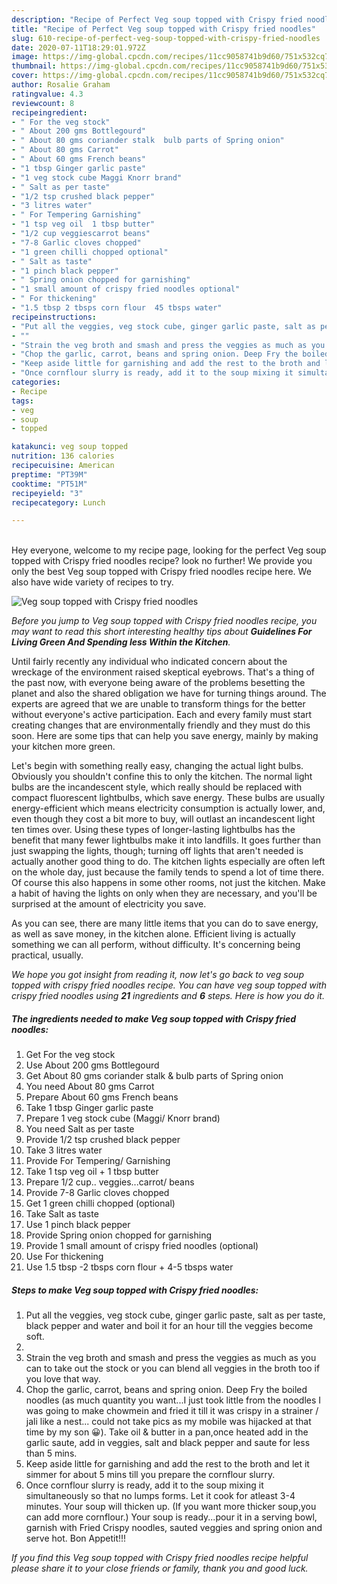 ```yaml
---
description: "Recipe of Perfect Veg soup topped with Crispy fried noodles"
title: "Recipe of Perfect Veg soup topped with Crispy fried noodles"
slug: 610-recipe-of-perfect-veg-soup-topped-with-crispy-fried-noodles
date: 2020-07-11T18:29:01.972Z
image: https://img-global.cpcdn.com/recipes/11cc9058741b9d60/751x532cq70/veg-soup-topped-with-crispy-fried-noodles-recipe-main-photo.jpg
thumbnail: https://img-global.cpcdn.com/recipes/11cc9058741b9d60/751x532cq70/veg-soup-topped-with-crispy-fried-noodles-recipe-main-photo.jpg
cover: https://img-global.cpcdn.com/recipes/11cc9058741b9d60/751x532cq70/veg-soup-topped-with-crispy-fried-noodles-recipe-main-photo.jpg
author: Rosalie Graham
ratingvalue: 4.3
reviewcount: 8
recipeingredient:
- " For the veg stock"
- " About 200 gms Bottlegourd"
- " About 80 gms coriander stalk  bulb parts of Spring onion"
- " About 80 gms Carrot"
- " About 60 gms French beans"
- "1 tbsp Ginger garlic paste"
- "1 veg stock cube Maggi Knorr brand"
- " Salt as per taste"
- "1/2 tsp crushed black pepper"
- "3 litres water"
- " For Tempering Garnishing"
- "1 tsp veg oil  1 tbsp butter"
- "1/2 cup veggiescarrot beans"
- "7-8 Garlic cloves chopped"
- "1 green chilli chopped optional"
- " Salt as taste"
- "1 pinch black pepper"
- " Spring onion chopped for garnishing"
- "1 small amount of crispy fried noodles optional"
- " For thickening"
- "1.5 tbsp 2 tbsps corn flour  45 tbsps water"
recipeinstructions:
- "Put all the veggies, veg stock cube, ginger garlic paste, salt as per taste, black pepper and water and boil it for an hour till the veggies become soft."
- ""
- "Strain the veg broth and smash and press the veggies as much as you can to take out the stock or you can blend all veggies in the broth too if you love that way."
- "Chop the garlic, carrot, beans and spring onion. Deep Fry the boiled noodles (as much quantity you want...I just took little from the noodles I was going to make chowmein and fried it till it was crispy in a strainer / jali like a nest... could not take pics as my mobile was hijacked at that time by my son 😀). Take oil &amp; butter in a pan,once heated add in the garlic saute, add in veggies, salt and black pepper and saute for less than 5 mins."
- "Keep aside little for garnishing and add the rest to the broth and let it simmer for about 5 mins till you prepare the cornflour slurry."
- "Once cornflour slurry is ready, add it to the soup mixing it simultaneously so that no lumps forms. Let it cook for atleast 3-4 minutes. Your soup will thicken up. (If you want more thicker soup,you can add more cornflour.) Your soup is ready...pour it in a serving bowl, garnish with Fried Crispy noodles, sauted veggies and spring onion and serve hot. Bon Appetit!!!"
categories:
- Recipe
tags:
- veg
- soup
- topped

katakunci: veg soup topped 
nutrition: 136 calories
recipecuisine: American
preptime: "PT39M"
cooktime: "PT51M"
recipeyield: "3"
recipecategory: Lunch

---
```

<br>
Hey everyone, welcome to my recipe page, looking for the perfect Veg soup topped with Crispy fried noodles recipe? look no further! We provide you only the best Veg soup topped with Crispy fried noodles recipe here. We also have wide variety of recipes to try.
<br>


![Veg soup topped with Crispy fried noodles](https://img-global.cpcdn.com/recipes/11cc9058741b9d60/751x532cq70/veg-soup-topped-with-crispy-fried-noodles-recipe-main-photo.jpg)

<i>Before you jump to Veg soup topped with Crispy fried noodles recipe, you may want to read this short interesting healthy tips about 
<strong>Guidelines For Living Green And Spending less Within the Kitchen</strong>.</i>
</br>

Until fairly recently any individual who indicated concern about the wreckage of the environment raised skeptical eyebrows. That's a thing of the past now, with everyone being aware of the problems besetting the planet and also the shared obligation we have for turning things around. The experts are agreed that we are unable to transform things for the better without everyone's active participation. Each and every family must start creating changes that are environmentally friendly and they must do this soon. Here are some tips that can help you save energy, mainly by making your kitchen more green.

Let's begin with something really easy, changing the actual light bulbs. Obviously you shouldn't confine this to only the kitchen. The normal light bulbs are the incandescent style, which really should be replaced with compact fluorescent lightbulbs, which save energy. These bulbs are usually energy-efficient which means electricity consumption is actually lower, and, even though they cost a bit more to buy, will outlast an incandescent light ten times over. Using these types of longer-lasting lightbulbs has the benefit that many fewer lightbulbs make it into landfills. It goes further than just swapping the lights, though; turning off lights that aren't needed is actually another good thing to do. The kitchen lights especially are often left on the whole day, just because the family tends to spend a lot of time there. Of course this also happens in some other rooms, not just the kitchen. Make a habit of having the lights on only when they are necessary, and you'll be surprised at the amount of electricity you save.

As you can see, there are many little items that you can do to save energy, as well as save money, in the kitchen alone. Efficient living is actually something we can all perform, without difficulty. It's concerning being practical, usually.


<i>We hope you got insight from reading it, now let's go back to veg soup topped with crispy fried noodles recipe. You can have veg soup topped with crispy fried noodles using <strong>21</strong> ingredients and <strong>6</strong> steps. Here is how you do it.
</i>

##### The ingredients needed to make Veg soup topped with Crispy fried noodles:

1. Get  For the veg stock
1. Use  About 200 gms Bottlegourd
1. Get  About 80 gms coriander stalk &amp; bulb parts of Spring onion
1. You need  About 80 gms Carrot
1. Prepare  About 60 gms French beans
1. Take 1 tbsp Ginger garlic paste
1. Prepare 1 veg stock cube (Maggi/ Knorr brand)
1. You need  Salt as per taste
1. Provide 1/2 tsp crushed black pepper
1. Take 3 litres water
1. Provide  For Tempering/ Garnishing
1. Take 1 tsp veg oil + 1 tbsp butter
1. Prepare 1/2 cup.. veggies...carrot/ beans
1. Provide 7-8 Garlic cloves chopped
1. Get 1 green chilli chopped (optional)
1. Take  Salt as taste
1. Use 1 pinch black pepper
1. Provide  Spring onion chopped for garnishing
1. Provide 1 small amount of crispy fried noodles (optional)
1. Use  For thickening
1. Use 1.5 tbsp -2 tbsps corn flour + 4-5 tbsps water


##### Steps to make Veg soup topped with Crispy fried noodles:

1. Put all the veggies, veg stock cube, ginger garlic paste, salt as per taste, black pepper and water and boil it for an hour till the veggies become soft.
1. 
1. Strain the veg broth and smash and press the veggies as much as you can to take out the stock or you can blend all veggies in the broth too if you love that way.
1. Chop the garlic, carrot, beans and spring onion. Deep Fry the boiled noodles (as much quantity you want...I just took little from the noodles I was going to make chowmein and fried it till it was crispy in a strainer / jali like a nest... could not take pics as my mobile was hijacked at that time by my son 😀). Take oil &amp; butter in a pan,once heated add in the garlic saute, add in veggies, salt and black pepper and saute for less than 5 mins.
1. Keep aside little for garnishing and add the rest to the broth and let it simmer for about 5 mins till you prepare the cornflour slurry.
1. Once cornflour slurry is ready, add it to the soup mixing it simultaneously so that no lumps forms. Let it cook for atleast 3-4 minutes. Your soup will thicken up. (If you want more thicker soup,you can add more cornflour.) Your soup is ready...pour it in a serving bowl, garnish with Fried Crispy noodles, sauted veggies and spring onion and serve hot. Bon Appetit!!!


<i>If you find this Veg soup topped with Crispy fried noodles recipe helpful please share it to your close friends or family, thank you and good luck.</i>
